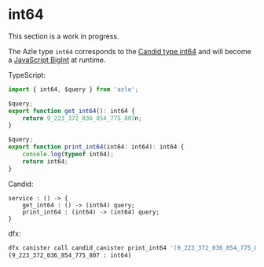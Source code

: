 # int64

This section is a work in progress.

The Azle type `int64` corresponds to the [Candid type int64](https://internetcomputer.org/docs/current/references/candid-ref#type-natn-and-intn) and will become a [JavaScript BigInt](https://developer.mozilla.org/en-US/docs/Web/JavaScript/Reference/Global_Objects/BigInt) at runtime.

TypeScript:

```typescript
import { int64, $query } from 'azle';

$query;
export function get_int64(): int64 {
    return 9_223_372_036_854_775_807n;
}

$query;
export function print_int64(int64: int64): int64 {
    console.log(typeof int64);
    return int64;
}
```

Candid:

```
service : () -> {
    get_int64 : () -> (int64) query;
    print_int64 : (int64) -> (int64) query;
}
```

dfx:

```bash
dfx canister call candid_canister print_int64 '(9_223_372_036_854_775_807 : int64)'
(9_223_372_036_854_775_807 : int64)
```
